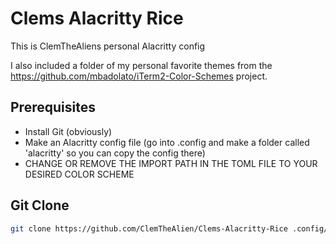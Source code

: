 # Clems Alacritty Rice

This is ClemTheAliens personal Alacritty config 

I also included a folder of my personal favorite themes from the https://github.com/mbadolato/iTerm2-Color-Schemes project.

## Prerequisites
+ Install Git (obviously)
+ Make an Alacritty config file (go into .config and make a folder called 'alacritty' so you can copy the config there)
+ CHANGE OR REMOVE THE IMPORT PATH IN THE TOML FILE TO YOUR DESIRED COLOR SCHEME

## Git Clone
```sh
git clone https://github.com/ClemTheAlien/Clems-Alacritty-Rice .config/alacritty
```
